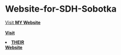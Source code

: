 # Website-for-SDH-Sobotka
[Visit <b>MY<b/> Website](https://philipburesh.github.io/Website-for-SDH-Sobotka/)<br>
<br>
 [Visit <li><b>THEIR<b/></li> Website](http://www.sdh-sobotka.wz.cz/index.html)
